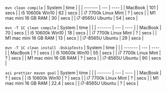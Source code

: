 `mvn clean compile`
| System  | time |  |
| ------- | --- | ---- |
| MacBook | 101 | secs |
| i5 10600k Win10 | 62 | secs |
| i7 7700k Linux Mint | ? | secs | 
| M1 mac mini 16 GB RAM | 30 | secs | 
| i7-8565U Ubuntu | 54 | secs |


`mvn -T 1C clean compile`
| System  | time |  |
| ------- | --- | ---- |
| MacBook | 70 | secs | 
| i5 10600k Win10 | 18 | secs | 
| i7 7700k Linux Mint | ? | secs | 
| M1 mac mini 16 GB RAM | 13 | secs | 
| i7-8565U Ubuntu | 29 | secs |


`mvn -T 1C clean install -DskipTests`
| System  | time |  |
| ------- | --- | ---- |
| MacBook | ? | secs | 
| i5 10600k Win10 | 55 | secs | 
| i7 7700k Linux Mint | ? | secs | 
| M1 mac mini 16 GB RAM | ? | secs | 
| i7-8565U Ubuntu | 90 | secs |

`asi prettier maven goal`
| System  | time |  |
| ------- | --- | ---- |
| MacBook | ? | secs | 
| i5 10600k Win10 | ? | secs | 
| i7 7700k Linux Mint | ? | secs | 
| M1 mac mini 16 GB RAM | 22.4 | secs | 
| i7-8565U Ubuntu | ? | secs |
